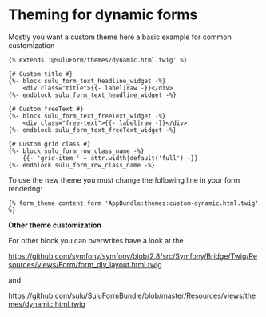 # Theming for dynamic forms

Mostly you want a custom theme here a basic example for common customization

```twig
{% extends '@SuluForm/themes/dynamic.html.twig' %}

{# Custom title #}
{%- block sulu_form_text_headline_widget -%}
    <div class="title">{{- label|raw -}}</div>
{%- endblock sulu_form_text_headline_widget -%}

{# Custom freeText #}
{%- block sulu_form_text_freeText_widget -%}
    <div class="free-text">{{- label|raw -}}</div>
{%- endblock sulu_form_text_freeText_widget -%}

{# Custom grid class #}
{%- block sulu_form_row_class_name -%}
    {{- 'grid-item ' ~ attr.width|default('full') -}}
{%- endblock sulu_form_row_class_name -%}
```

To use the new theme you must change the following line in your form rendering:

```twig
{% form_theme content.form 'AppBundle:themes:custom-dynamic.html.twig' %}
```

**Other theme customization**

For other block you can overwrites have a look at the 

https://github.com/symfony/symfony/blob/2.8/src/Symfony/Bridge/Twig/Resources/views/Form/form_div_layout.html.twig

and

https://github.com/sulu/SuluFormBundle/blob/master/Resources/views/themes/dynamic.html.twig
